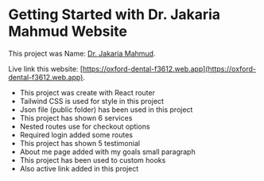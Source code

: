 # Getting Started with Dr. Jakaria Mahmud Website

This project was Name: [Dr. Jakaria Mahmud](https://oxford-dental-f3612.web.app/).


Live link this website:  [https://oxford-dental-f3612.web.app](https://oxford-dental-f3612.web.app).

- This project was create with React router
- Tailwind CSS is used for style in this project
- Json file (public folder) has been used in this project
- This project has shown 6 services
- Nested routes use for checkout options
- Required login added some routes
- This project has shown 5 testimonial
- About me page added with my goals small paragraph
- This project has been used to custom hooks
- Also active link added in this project


